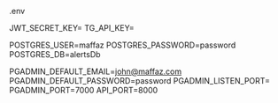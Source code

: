 .env

JWT_SECRET_KEY=
TG_API_KEY=

POSTGRES_USER=maffaz
POSTGRES_PASSWORD=password
POSTGRES_DB=alertsDb

PGADMIN_DEFAULT_EMAIL=john@maffaz.com
PGADMIN_DEFAULT_PASSWORD=password
PGADMIN_LISTEN_PORT=
PGADMIN_PORT=7000
API_PORT=8000